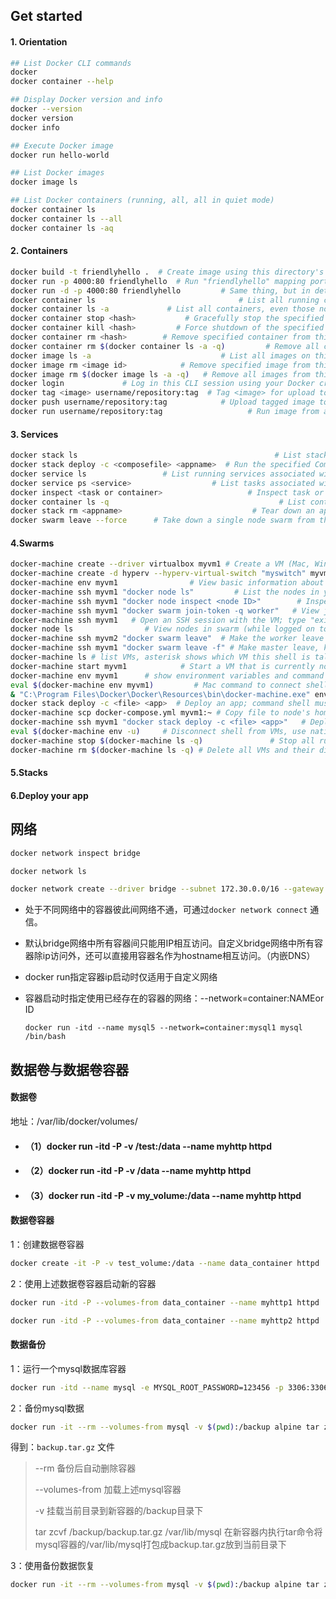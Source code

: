 ## Get started

#### 1. Orientation

```bash
## List Docker CLI commands
docker
docker container --help

## Display Docker version and info
docker --version
docker version
docker info

## Execute Docker image
docker run hello-world

## List Docker images
docker image ls

## List Docker containers (running, all, all in quiet mode)
docker container ls
docker container ls --all
docker container ls -aq
```

#### 2. Containers

````bash
docker build -t friendlyhello .  # Create image using this directory's Dockerfile
docker run -p 4000:80 friendlyhello  # Run "friendlyhello" mapping port 4000 to 80
docker run -d -p 4000:80 friendlyhello         # Same thing, but in detached mode
docker container ls                                # List all running containers
docker container ls -a             # List all containers, even those not running
docker container stop <hash>           # Gracefully stop the specified container
docker container kill <hash>         # Force shutdown of the specified container
docker container rm <hash>        # Remove specified container from this machine
docker container rm $(docker container ls -a -q)         # Remove all containers
docker image ls -a                             # List all images on this machine
docker image rm <image id>            # Remove specified image from this machine
docker image rm $(docker image ls -a -q)   # Remove all images from this machine
docker login             # Log in this CLI session using your Docker credentials
docker tag <image> username/repository:tag  # Tag <image> for upload to registry
docker push username/repository:tag            # Upload tagged image to registry
docker run username/repository:tag                   # Run image from a registry
````

#### 3. Services

```bash
docker stack ls                                            # List stacks or apps
docker stack deploy -c <composefile> <appname>  # Run the specified Compose file
docker service ls                 # List running services associated with an app
docker service ps <service>                  # List tasks associated with an app
docker inspect <task or container>                   # Inspect task or container
docker container ls -q                                      # List container IDs
docker stack rm <appname>                             # Tear down an application
docker swarm leave --force      # Take down a single node swarm from the manager
```

#### 4.Swarms

```bash
docker-machine create --driver virtualbox myvm1 # Create a VM (Mac, Win7, Linux)
docker-machine create -d hyperv --hyperv-virtual-switch "myswitch" myvm1 # Win10
docker-machine env myvm1                # View basic information about your node
docker-machine ssh myvm1 "docker node ls"         # List the nodes in your swarm
docker-machine ssh myvm1 "docker node inspect <node ID>"        # Inspect a node
docker-machine ssh myvm1 "docker swarm join-token -q worker"   # View join token
docker-machine ssh myvm1   # Open an SSH session with the VM; type "exit" to end
docker node ls                # View nodes in swarm (while logged on to manager)
docker-machine ssh myvm2 "docker swarm leave"  # Make the worker leave the swarm
docker-machine ssh myvm1 "docker swarm leave -f" # Make master leave, kill swarm
docker-machine ls # list VMs, asterisk shows which VM this shell is talking to
docker-machine start myvm1            # Start a VM that is currently not running
docker-machine env myvm1      # show environment variables and command for myvm1
eval $(docker-machine env myvm1)         # Mac command to connect shell to myvm1
& "C:\Program Files\Docker\Docker\Resources\bin\docker-machine.exe" env myvm1 | Invoke-Expression   # Windows command to connect shell to myvm1
docker stack deploy -c <file> <app>  # Deploy an app; command shell must be set to talk to manager (myvm1), uses local Compose file
docker-machine scp docker-compose.yml myvm1:~ # Copy file to node's home dir (only required if you use ssh to connect to manager and deploy the app)
docker-machine ssh myvm1 "docker stack deploy -c <file> <app>"   # Deploy an app using ssh (you must have first copied the Compose file to myvm1)
eval $(docker-machine env -u)     # Disconnect shell from VMs, use native docker
docker-machine stop $(docker-machine ls -q)               # Stop all running VMs
docker-machine rm $(docker-machine ls -q) # Delete all VMs and their disk images	
```



#### 5.Stacks

#### 6.Deploy your app



## 网络

```bash
docker network inspect bridge

docker network ls

docker network create --driver bridge --subnet 172.30.0.0/16 --gateway 172.30.0.1 my_bridge
```



- 处于不同网络中的容器彼此间网络不通，可通过`docker network connect` 通信。

- 默认bridge网络中所有容器间只能用IP相互访问。自定义bridge网络中所有容器除ip访问外，还可以直接用容器名作为hostname相互访问。（内嵌DNS）

- docker run指定容器ip启动时仅适用于自定义网络

- 容器启动时指定使用已经存在的容器的网络：--network=container:NAMEor ID

  ```
  docker run -itd --name mysql5 --network=container:mysql1 mysql /bin/bash
  ```

  





## 数据卷与数据卷容器

#### 数据卷

地址：/var/lib/docker/volumes/

- #### （1）docker run -itd -P -v /test:/data --name myhttp httpd

- #### （2）docker run -itd -P -v /data --name myhttp httpd

- #### （3）docker run -itd -P -v my_volume:/data --name myhttp httpd

#### 数据卷容器

1：创建数据卷容器

```bash
docker create -it -P -v test_volume:/data --name data_container httpd
```

2：使用上述数据卷容器启动新的容器

```bash
docker run -itd -P --volumes-from data_container --name myhttp1 httpd

docker run -itd -P --volumes-from data_container --name myhttp2 httpd
```



#### 数据备份

1：运行一个mysql数据库容器

```bash
docker run -itd --name mysql -e MYSQL_ROOT_PASSWORD=123456 -p 3306:3306 -v mysql_data:/var/lib/mysql mysql
```

2：备份mysql数据

```bash
docker run -it --rm --volumes-from mysql -v $(pwd):/backup alpine tar zcvf /backup/backup.tar.gz /var/lib/mysql
```
得到：`backup.tar.gz` 文件
>--rm 备份后自动删除容器
>
>--volumes-from 加载上述mysql容器
>
>-v 挂载当前目录到新容器的/backup目录下
>
>tar zcvf /backup/backup.tar.gz /var/lib/mysql 在新容器内执行tar命令将mysql容器的/var/lib/mysql打包成backup.tar.gz放到当前目录下

3：使用备份数据恢复

```bash
docker run -it --rm --volumes-from mysql -v $(pwd):/backup alpine tar zxvf /backup/backup.tar.gz -C /
```



